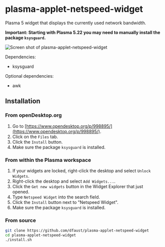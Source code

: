 # plasma-applet-netspeed-widget

Plasma 5 widget that displays the currently used network bandwidth.

**Important: Starting with Plasma 5.22 you may need to manually install the package `ksysguard`.**

![Screen shot of plasma-applet-netspeed-widget](netspeed-widget.png)

Dependencies:

* ksysguard

Optional dependencies:

* awk

## Installation

### From openDesktop.org

1. Go to [https://www.opendesktop.org/p/998895/](https://www.opendesktop.org/p/998895/).
2. Click on the `Files` tab.
3. Click the `Install` button.
4. Make sure the package `ksysguard` is installed.

### From within the Plasma workspace

1. If your widgets are locked, right-click the desktop and select `Unlock Widgets`.
2. Right-click the desktop and select `Add Widgets...`.
3. Click the `Get new widgets` button in the Widget Explorer that just opened.
4. Type `Netspeed Widget` into the search field.
5. Click the `Install` button next to "Netspeed Widget".
6. Make sure the package `ksysguard` is installed.

### From source

```bash
git clone https://github.com/dfaust/plasma-applet-netspeed-widget
cd plasma-applet-netspeed-widget
./install.sh
```
